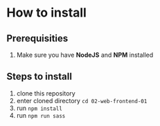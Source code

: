 # How to install

## Prerequisities

1. Make sure you have **NodeJS** and **NPM** installed

## Steps to install

1. clone this repository
2. enter cloned directory `cd 02-web-frontend-01`
3. run `npm install`
4. run `npm run sass`
